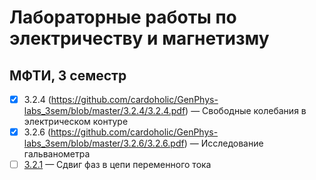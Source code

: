 # Лабораторные работы по электричеству и магнетизму
## МФТИ, 3 семестр    
- [x]  3.2.4 (https://github.com/cardoholic/GenPhys-labs_3sem/blob/master/3.2.4/3.2.4.pdf) &mdash;  Свободные колебания в электрическом контуре
- [x]  3.2.6 (https://github.com/cardoholic/GenPhys-labs_3sem/blob/master/3.2.6/3.2.6.pdf) &mdash;  Исследование гальванометра 
- [ ]  [3.2.1]() &mdash;  Сдвиг фаз в цепи переменного тока  
